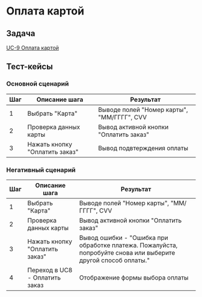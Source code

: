 # Оплата картой

## Задача

[UC-9 Оплата картой](../req.md#uc9)

## Тест-кейсы

###  Основной сценарий

| Шаг | Описание шага                                               | Результат                                       |
|-----|-------------------------------------------------------------|-------------------------------------------------|
| 1   | Выбрать "Карта"                                             | Выводе полей "Номер карты", "ММ/ГГГГ", CVV      |
| 2   | Проверка данных карты                                       | Вывод активной кнопки "Оплатить заказ"          |
| 3   | Нажать кнопку "Оплатить заказ"                              | Вывод подвтерждения оплаты                      |

### Негативный сценарий

| Шаг | Описание шага                                               | Результат                                       |
|-----|-------------------------------------------------------------|-------------------------------------------------|
| 1   | Выбрать "Карта"                                             | Выводе полей "Номер карты", "ММ/ГГГГ", CVV      |
| 2   | Проверка данных карты                                       | Вывод активной кнопки "Оплатить заказ"          |
| 3   | Нажать кнопку "Оплатить заказ"                              | Вывод ошибки - "Ошибка при обработке платежа. Пожалуйста, попробуйте снова или выберите другой способ оплаты."    |
| 4   | Переход в UC8 - Оплатить заказ                              | Отображение формы выбора оплаты                 |
